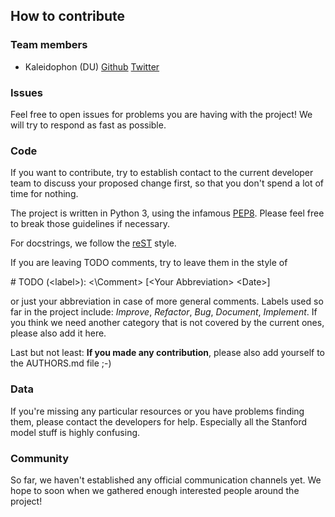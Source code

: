## How to contribute 

### Team members

*  Kaleidophon (DU) [Github](https://github.com/Kaleidophon) [Twitter](https://twitter.com/kaleidophon?lang=en)

### Issues

Feel free to open issues for problems you are having with the project! We will try to respond as fast as possible.

### Code 

If you want to contribute, try to establish contact to the current developer team to discuss your proposed change
first, so that you don't spend a lot of time
for nothing. 

The project is written in Python 3, using the infamous [PEP8](https://www.python.org/dev/peps/pep-0008/). Please feel 
free to break those guidelines if necessary.
 
For docstrings, we follow the [reST](http://docutils.sourceforge.net/rst.html) style.

If you are leaving TODO comments, try to leave them in the style of

\# TODO (\<label\>): <\Comment> [\<Your Abbreviation\> \<Date\>] 

or just your abbreviation in case of more general comments.
Labels used so far in the project include: *Improve*, *Refactor*, *Bug*, *Document*, *Implement*. If you think we need
another category that is not covered by the current ones, please also add it here.

Last but not least: **If you made any contribution**, please also add yourself to the AUTHORS.md file ;-)

### Data

If you're missing any particular resources or you have problems finding them, please contact the developers for help.
Especially all the Stanford model stuff is highly confusing.

### Community

So far, we haven't established any official communication channels yet. We hope to soon when we gathered enough interested people
around the project!